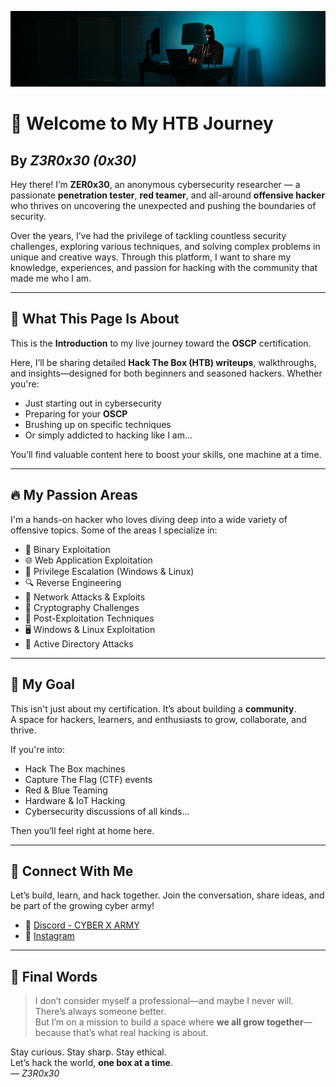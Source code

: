 ![](cover_page.png)

# 👋 Welcome to My HTB Journey

## By *Z3R0x30 (0x30)*

Hey there! I’m **ZER0x30**, an anonymous cybersecurity researcher — a passionate **penetration tester**, **red teamer**, and all-around **offensive hacker** who thrives on uncovering the unexpected and pushing the boundaries of security.

Over the years, I’ve had the privilege of tackling countless security challenges, exploring various techniques, and solving complex problems in unique and creative ways. Through this platform, I want to share my knowledge, experiences, and passion for hacking with the community that made me who I am.

---
## 📖 What This Page Is About

This is the **Introduction** to my live journey toward the **OSCP** certification.

Here, I’ll be sharing detailed **Hack The Box (HTB) writeups**, walkthroughs, and insights—designed for both beginners and seasoned hackers. Whether you're:

- Just starting out in cybersecurity
- Preparing for your **OSCP**
- Brushing up on specific techniques
- Or simply addicted to hacking like I am...

You’ll find valuable content here to boost your skills, one machine at a time.

---
## 🔥 My Passion Areas

I'm a hands-on hacker who loves diving deep into a wide variety of offensive topics. Some of the areas I specialize in:

- 🧠 Binary Exploitation
- 🌐 Web Application Exploitation
- 🔐 Privilege Escalation (Windows & Linux)
- 🔍 Reverse Engineering
- 📡 Network Attacks & Exploits
- 🧮 Cryptography Challenges
- 🧰 Post-Exploitation Techniques
- 🖥️ Windows & Linux Exploitation
- 🏢 Active Directory Attacks

---

## 💬 My Goal

This isn't just about my certification. It’s about building a **community**.  
A space for hackers, learners, and enthusiasts to grow, collaborate, and thrive.

If you're into:

- Hack The Box machines
- Capture The Flag (CTF) events
- Red & Blue Teaming
- Hardware & IoT Hacking
- Cybersecurity discussions of all kinds...

Then you’ll feel right at home here.

---

## 📡 Connect With Me

Let’s build, learn, and hack together. Join the conversation, share ideas, and be part of the growing cyber army!

- 💬 [Discord - CYBER X ARMY](https://discord.gg/wyfwSxn3YB)
- 📸 [Instagram](https://www.instagram.com/_zerox30_?igsh=MWtidnJ5b3RhbTN2cw%3D%3D&utm_source=qr)

---

## 🧠 Final Words

> I don’t consider myself a professional—and maybe I never will. There’s always someone better.  
> But I’m on a mission to build a space where **we all grow together**—because that’s what real hacking is about.

Stay curious. Stay sharp. Stay ethical.  
Let’s hack the world, **one box at a time**.  
— _Z3R0x30_